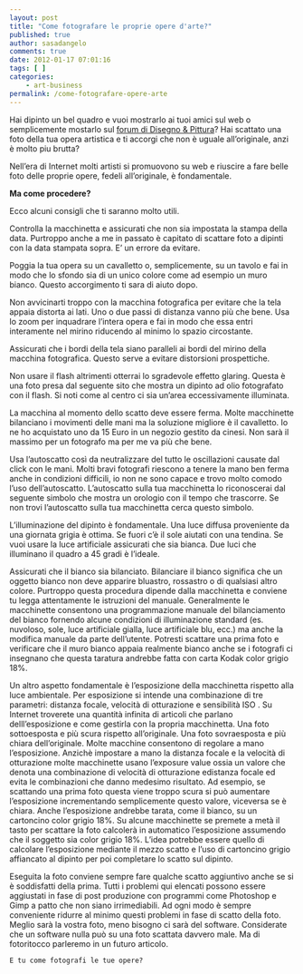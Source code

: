 ```yaml
---
layout: post
title: "Come fotografare le proprie opere d'arte?"
published: true
author: sasadangelo
comments: true
date: 2012-01-17 07:01:16
tags: [ ]
categories:
    - art-business
permalink: /come-fotografare-opere-arte
---
```


  
Hai dipinto un bel quadro e vuoi mostrarlo ai tuoi amici sul web o semplicemente mostarlo sul [forum di Disegno & Pittura][1]? Hai scattato una foto della tua opera artistica e ti accorgi che non è uguale all&#8217;originale, anzi è molto piu brutta?

Nell&#8217;era di Internet molti artisti si promuovono su web e riuscire a fare belle foto delle proprie opere, fedeli all&#8217;originale, è fondamentale.

**Ma come procedere?**

Ecco alcuni consigli che ti saranno molto utili.


  Controlla la macchinetta e assicurati che non sia impostata la stampa della data. Purtroppo anche a me in passato è capitato di scattare foto a dipinti con la data stampata sopra. E&#8217; un errore da evitare. 


  Poggia la tua opera su un cavalletto o, semplicemente, su un tavolo e fai in modo che lo sfondo sia di un unico colore come ad esempio un muro bianco. Questo accorgimento ti sara di aiuto dopo.


  Non avvicinarti troppo con la macchina fotografica per evitare che la tela appaia distorta ai lati. Uno o due passi di distanza vanno più che bene. Usa lo zoom per inquadrare l&#8217;intera opera e fai in modo che essa entri interamente nel mirino riducendo al minimo lo spazio circostante. 


  Assicurati che i bordi della tela siano paralleli ai bordi del mirino della macchina fotografica. Questo serve a evitare distorsioni prospettiche. 


  Non usare il flash altrimenti otterrai lo sgradevole effetto glaring. Questa è una foto presa dal seguente sito che mostra un dipinto ad olio fotografato con il flash. Si noti come al centro ci sia un&#8217;area eccessivamente illuminata. 


  La macchina al momento dello scatto deve essere ferma. Molte macchinette bilanciano i movimenti delle mani ma la soluzione migliore è il cavalletto. Io ne ho acquistato uno da 15 Euro in un negozio gestito da cinesi. Non sarà il massimo per un fotografo ma per me va più che bene. 


  Usa l&#8217;autoscatto così da neutralizzare del tutto le oscillazioni causate dal click con le mani. Molti bravi fotografi riescono a tenere la mano ben ferma anche in condizioni difficili, io non ne sono capace e trovo molto comodo l&#8217;uso dell&#8217;autoscatto. L&#8217;autoscatto sulla tua macchinetta lo riconoscerai dal seguente simbolo che mostra un orologio con il tempo che trascorre. Se non trovi l&#8217;autoscatto sulla tua macchinetta cerca questo simbolo. 


  L&#8217;illuminazione del dipinto è fondamentale. Una luce diffusa proveniente da una giornata grigia è ottima. Se fuori c&#8217;è il sole aiutati con una tendina. Se vuoi usare la luce artificiale assicurati che sia bianca. Due luci che illuminano il quadro a 45 gradi è l&#8217;ideale. 


  Assicurati che il bianco sia bilanciato. Bilanciare il bianco significa che un oggetto bianco non deve apparire bluastro, rossastro o di qualsiasi altro colore. Purtroppo questa procedura dipende dalla macchinetta e conviene tu legga attentamente le istruzioni del manuale. Generalmente le macchinette consentono una programmazione manuale del bilanciamento del bianco fornendo alcune condizioni di illuminazione standard (es. nuvoloso, sole, luce artificiale gialla, luce artificiale blu, ecc.) ma anche la modifica manuale da parte dell&#8217;utente. Potresti scattare una prima foto e verificare che il muro bianco appaia realmente bianco anche se i fotografi ci insegnano che questa taratura andrebbe fatta con carta Kodak color grigio 18%. 


  Un altro aspetto fondamentale è l&#8217;esposizione della macchinetta rispetto alla luce ambientale. Per esposizione si intende una combinazione di tre parametri: distanza focale, velocità di otturazione e sensibilità ISO . Su Internet troverete una quantità infinita di articoli che parlano delll&#8217;esposizione e come gestirla con la propria macchinetta. Una foto sottoesposta e più scura rispetto all&#8217;originale. Una foto sovraesposta e più chiara dell&#8217;originale. Molte macchine consentono di regolare a mano l&#8217;esposizione. Anzichè impostare a mano la distanza focale e la velocità di otturazione molte macchinette usano l&#8217;exposure value ossia un valore che denota una combinazione di velocità di otturazione edistanza focale ed evita le combinazioni che danno medesimo risultato. Ad esempio, se scattando una prima foto questa viene troppo scura si può aumentare l&#8217;esposizione incrementando semplicemente questo valore, viceversa se è chiara. Anche l&#8217;esposizione andrebbe tarata, come il bianco, su un cartoncino color grigio 18%. Su alcune macchinette se premete a metà il tasto per scattare la foto calcolerà in automatico l&#8217;esposizione assumendo che il soggetto sia color grigio 18%. L&#8217;idea potrebbe essere quello di calcolare l&#8217;esposizione mediante il mezzo scatto e l&#8217;uso di cartoncino grigio affiancato al dipinto per poi completare lo scatto sul dipinto.



  Eseguita la foto conviene sempre fare qualche scatto aggiuntivo anche se si è soddisfatti della prima. Tutti i problemi qui elencati possono essere aggiustati in fase di post produzione con programmi come Photoshop e Gimp a patto che non siano irrimediabili. Ad ogni modo è sempre conveniente ridurre al minimo questi problemi in fase di scatto della foto. Meglio sarà la vostra foto, meno bisogno ci sarà del software. Considerate che un software nulla può su una foto scattata davvero male. Ma di fotoritocco parleremo in un futuro articolo.



  
    E tu come fotografi le tue opere?
  


 [1]: http://forum.disegnoepittura.it/